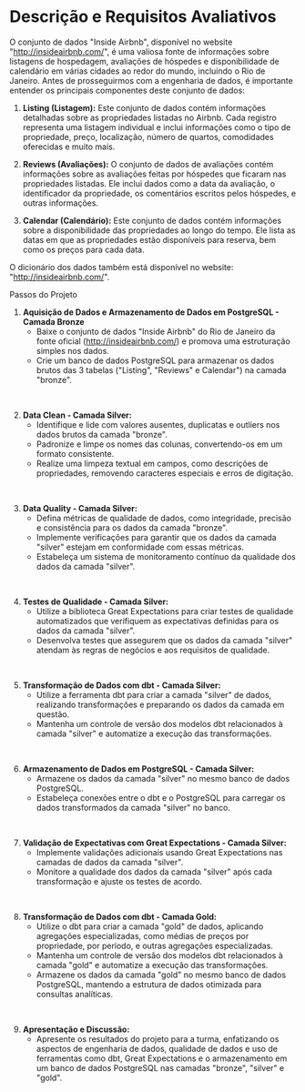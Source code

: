 # Descrição e Requisitos Avaliativos

O conjunto de dados "Inside Airbnb", disponível no website "http://insideairbnb.com/", é uma valiosa fonte de informações sobre listagens de hospedagem, avaliações de hóspedes e disponibilidade de calendário em várias cidades ao redor do mundo, incluindo o Rio de Janeiro. Antes de prosseguirmos com a engenharia de dados, é importante entender os principais componentes deste conjunto de dados:

1. **Listing (Listagem):** Este conjunto de dados contém informações detalhadas sobre as propriedades listadas no Airbnb. Cada registro representa uma listagem individual e inclui informações como o tipo de propriedade, preço, localização, número de quartos, comodidades oferecidas e muito mais.

2. **Reviews (Avaliações):** O conjunto de dados de avaliações contém informações sobre as avaliações feitas por hóspedes que ficaram nas propriedades listadas. Ele inclui dados como a data da avaliação, o identificador da propriedade, os comentários escritos pelos hóspedes, e outras informações. 

3. **Calendar (Calendário):** Este conjunto de dados contém informações sobre a disponibilidade das propriedades ao longo do tempo. Ele lista as datas em que as propriedades estão disponíveis para reserva, bem como os preços para cada data.

O dicionário dos dados também está disponível no website: "http://insideairbnb.com/".

Passos do Projeto

1. **Aquisição de Dados e Armazenamento de Dados em PostgreSQL - Camada Bronze**
   - Baixe o conjunto de dados "Inside Airbnb" do Rio de Janeiro da fonte oficial (http://insideairbnb.com/) e promova uma estruturação simples nos dados.
   - Crie um banco de dados PostgreSQL para armazenar os dados brutos das 3 tabelas ("Listing", "Reviews" e Calendar") na camada "bronze".

<br>

2. **Data Clean - Camada Silver:**
   - Identifique e lide com valores ausentes, duplicatas e outliers nos dados brutos da camada "bronze".
   - Padronize e limpe os nomes das colunas, convertendo-os em um formato consistente.
   - Realize uma limpeza textual em campos, como descrições de propriedades, removendo caracteres especiais e erros de digitação.

<br>

3. **Data Quality - Camada Silver:**
   - Defina métricas de qualidade de dados, como integridade, precisão e consistência para os dados da camada "bronze".
   - Implemente verificações para garantir que os dados da camada "silver" estejam em conformidade com essas métricas.
   - Estabeleça um sistema de monitoramento contínuo da qualidade dos dados da camada "silver".

<br>

4. **Testes de Qualidade - Camada Silver:**
   - Utilize a biblioteca Great Expectations para criar testes de qualidade automatizados que verifiquem as expectativas definidas para os dados da camada "silver".
   - Desenvolva testes que assegurem que os dados da camada "silver" atendam às regras de negócios e aos requisitos de qualidade.

<br>

5. **Transformação de Dados com dbt - Camada Silver:**
   - Utilize a ferramenta dbt para criar a camada "silver" de dados, realizando transformações e preparando os dados da camada em questão.
   - Mantenha um controle de versão dos modelos dbt relacionados à camada "silver" e automatize a execução das transformações.

<br>

6. **Armazenamento de Dados em PostgreSQL - Camada Silver:**
   - Armazene os dados da camada "silver" no mesmo banco de dados PostgreSQL.
   - Estabeleça conexões entre o dbt e o PostgreSQL para carregar os dados transformados da camada "silver" no banco.

<br>

7. **Validação de Expectativas com Great Expectations - Camada Silver:**
   - Implemente validações adicionais usando Great Expectations nas camadas de dados da camada "silver".
   - Monitore a qualidade dos dados da camada "silver" após cada transformação e ajuste os testes de acordo.

<br>

8. **Transformação de Dados com dbt - Camada Gold:**
   - Utilize o dbt para criar a camada "gold" de dados, aplicando agregações especializadas, como médias de preços por propriedade, por período, e outras agregações especializadas.
   - Mantenha um controle de versão dos modelos dbt relacionados à camada "gold" e automatize a execução das transformações.
   - Armazene os dados da camada "gold" no mesmo banco de dados PostgreSQL, mantendo a estrutura de dados otimizada para consultas analíticas.

<br>

 9. **Apresentação e Discussão:**
    - Apresente os resultados do projeto para a turma, enfatizando os aspectos de engenharia de dados, qualidade de dados e uso de ferramentas como dbt, Great Expectations e o armazenamento em um banco de dados PostgreSQL nas camadas "bronze", "silver" e "gold".